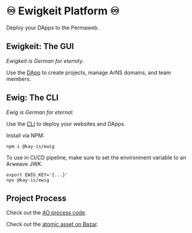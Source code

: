# ♾ Ewigkeit Platform ♾

Deploy your DApps to the Permaweb.

## Ewigkeit: The GUI

*Ewigkeit is German for eternity.*

Use the [DApp](https://ewigkeit.ar.io/) to create projects, manage ArNS domains, and team members.

## Ewig: The CLI

*Ewig is German for eternal.*

Use the [CLI](packages/cli/README.md) to deploy your websites and DApps.

Install via NPM:

    npm i @kay-is/ewig 

To use in CI/CD pipeline, make sure to set the environment variable to an Arweave JWK.

    export EWIG_KEY='{...}'
    npx @kay-is/ewig 

## Project Process 

Check out the [AO process code](packages/process/project.lua).

Check out the [atomic asset on Bazar](https://ao-bazar.ar.io/#/asset/SZdkiiaAtc9sBQ0YNtYG8C2Y2jXE5s-uxQRruP-lS84).
